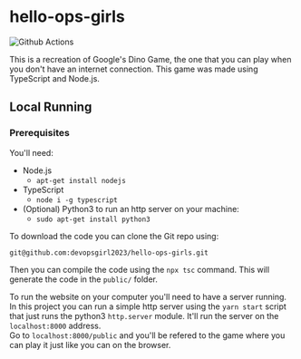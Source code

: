# hello-ops-girls
![Github Actions](https://github.com/devopsgirl2023/hello-ops-girls/actions/workflows/prod-ci.yaml/badge.svg)

This is a recreation of Google's Dino Game, the one that you can play when you don't have an internet connection. This game was made using TypeScript and Node.js.

## Local Running
### Prerequisites
You'll need:
* Node.js
    * `apt-get install nodejs`
* TypeScript
    * `node i -g typescript`
* (Optional) Python3 to run an http server on your machine:
    * `sudo apt-get install python3`

To download the code you can clone the Git repo using:
```git
git@github.com:devopsgirl2023/hello-ops-girls.git
```

Then you can compile the code using the `npx tsc` command. This will generate the code in the `public/` folder.

To run the website on your computer you'll need to have a server running. In this project you can run a simple http server using the `yarn start` script that just runs the python3 `http.server` module. It'll run the server on the `localhost:8000` address.<br/>
Go to `localhost:8000/public` and you'll be refered to the game where you can play it just like you can on the browser.
